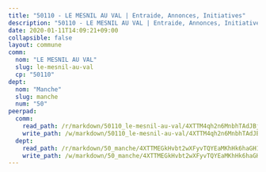 ```yaml
---
title: "50110 - LE MESNIL AU VAL | Entraide, Annonces, Initiatives"
description: "50110 - LE MESNIL AU VAL | Entraide, Annonces, Initiatives"
date: 2020-01-11T14:09:21+09:00
collapsible: false
layout: commune
comm:
  nom: "LE MESNIL AU VAL"
  slug: le-mesnil-au-val
  cp: "50110"
dept:
  nom: "Manche"
  slug: manche
  num: "50"
peerpad:
  comm:
    read_path: /r/markdown/50110_le-mesnil-au-val/4XTTM4qh2n6MnbhTAdJBjXH4iRohuoCSz4HPtLeXwYUDHmjCa
    write_path: /w/markdown/50110_le-mesnil-au-val/4XTTM4qh2n6MnbhTAdJBjXH4iRohuoCSz4HPtLeXwYUDHmjCa-K3TgTvz2aFWHrsaBXg9MMAmeuRyQZfqaiHTxrUj6habWJSkwP8ip4ZXRyeDH9U7TRSh2Jt3w1F5WS6zeyAkFT1DRBe271btaiuZpEw2Y5moU8mQKRwcCmkZK1VwksYXWJ8oCh8Ar
  dept:
    read_path: /r/markdown/50_manche/4XTTMEGkHvbt2wXFyvTQYEaMKhHk6haGH1SzsRNevKgBDTuXr
    write_path: /w/markdown/50_manche/4XTTMEGkHvbt2wXFyvTQYEaMKhHk6haGH1SzsRNevKgBDTuXr-K3TgUSx1rwmRRLqHcTLLdo4dVfTRKvf94KKagmUFPevWSp2f9nuc6fJF25TtLArzK8teuQ5TvuAMqW38N2MYgT18hBoXtjmKX9WuSn2vkujmSJPp3gF4gsuMmfEM8Th4Ap94heFE
---
```


